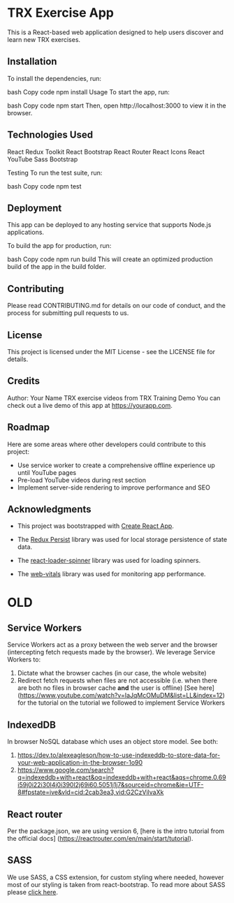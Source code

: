 # TRX Exercise App
This is a React-based web application designed to help users discover and learn new TRX exercises.

## Installation
To install the dependencies, run:

bash
Copy code
npm install
Usage
To start the app, run:

bash
Copy code
npm start
Then, open http://localhost:3000 to view it in the browser.

## Technologies Used
React
Redux Toolkit
React Bootstrap
React Router
React Icons
React YouTube
Sass
Bootstrap

Testing
To run the test suite, run:

bash
Copy code
npm test

## Deployment
This app can be deployed to any hosting service that supports Node.js applications.

To build the app for production, run:

bash
Copy code
npm run build
This will create an optimized production build of the app in the build folder.

## Contributing
Please read CONTRIBUTING.md for details on our code of conduct, and the process for submitting pull requests to us.

## License
This project is licensed under the MIT License - see the LICENSE file for details.

## Credits
Author: Your Name
TRX exercise videos from TRX Training
Demo
You can check out a live demo of this app at https://yourapp.com.

## Roadmap
Here are some areas where other developers could contribute to this project:

- Use service worker to create a comprehensive offline experience up until YouTube pages
- Pre-load YouTube videos during rest section
- Implement server-side rendering to improve performance and SEO

## Acknowledgments
-  This project was bootstrapped with [Create React App](https://create-react-app.dev/).

-  The [Redux Persist](https://github.com/rt2zz/redux-persist) library was used for local storage persistence of state data.

-  The [react-loader-spinner](https://github.com/mhnpd/react-loader-spinner) library was used for loading spinners.

-  The [web-vitals](https://github.com/GoogleChrome/web-vitals) library was used for monitoring app performance.


# OLD

## Service Workers
Service Workers act as a proxy between the web server and the browser (intercepting fetch requests made by the browser). We leverage Service Workers to:
1) Dictate what the browser caches (in our case, the whole website)
2) Redirect fetch requests when files are not accessible (i.e. when there are both no files in browser cache __and__ the user is offline)
[See here] (https://www.youtube.com/watch?v=IaJqMcOMuDM&list=LL&index=12) for the tutorial on the tutorial we followed to implement Service Workers

## IndexedDB
In browser NoSQL database which uses an object store model.
See both:
1) https://dev.to/alexeagleson/how-to-use-indexeddb-to-store-data-for-your-web-application-in-the-browser-1o90
2) https://www.google.com/search?q=indexeddb+with+react&oq=indexeddb+with+react&aqs=chrome.0.69i59j0i22i30l4j0i390l2j69i60.5051j1j7&sourceid=chrome&ie=UTF-8#fpstate=ive&vld=cid:2cab3ea3,vid:G2CzVilvaXk

## React router
Per the package.json, we are using version 6, [here is the intro tutorial from the official docs] (https://reactrouter.com/en/main/start/tutorial).

## SASS
We use SASS, a CSS extension, for custom styling where needed, however most of our styling is taken from react-bootstrap. To read more about SASS please [click here](https://sass-lang.com/guide).